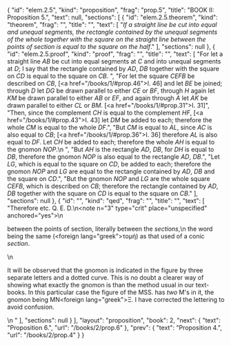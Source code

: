 {
  "id": "elem.2.5",
  "kind": "proposition",
  "frag": "prop.5",
  "title": "BOOK II: Proposition 5.",
  "text": null,
  "sections": [
    {
      "id": "elem.2.5.theorem",
      "kind": "theorem",
      "frag": "",
      "title": "",
      "text": [
        "<var>If a straight line be cut into equal and unequal segments, the rectangle contained by the unequal segments of the whole together with the square on the straight line between the points of section is equal to the square on the half</var>."
      ],
      "sections": null
    },
    {
      "id": "elem.2.5.proof",
      "kind": "proof",
      "frag": "",
      "title": "",
      "text": [
        "For let a straight line <var>AB</var> be cut into equal segments at <var>C</var> and into unequal segments at <var>D</var>; I say that the rectangle contained by <var>AD</var>, <var>DB</var> together with the square on <var>CD</var> is equal to the square on <var>CB</var>. ",
        "For let the square <var>CEFB</var> be described on <var>CB</var>, [<a href=\"/books/1/#prop.46\">I. 46</a>] and let <var>BE</var> be joined; through <var>D</var> let <var>DG</var> be drawn parallel to either <var>CE</var> or <var>BF</var>, through <var>H</var> again let <var>KM</var> be drawn parallel to either <var>AB</var> or <var>EF</var>, and again through <var>A</var> let <var>AK</var> be drawn parallel to either <var>CL</var> or <var>BM</var>. [<a href=\"/books/1/#prop.31\">I. 31</a>]",
        "Then, since the complement <var>CH</var> is equal to the complement <var>HF</var>, [<a href=\"/books/1/#prop.43\">I. 43</a>] let <var>DM</var> be added to each; therefore the whole <var>CM</var> is equal to the whole <var>DF</var>.",
        "But <var>CM</var> is equal to <var>AL</var>, since <var>AC</var> is also equal to <var>CB</var>; [<a href=\"/books/1/#prop.36\">I. 36</a>] therefore <var>AL</var> is also equal to <var>DF</var>. Let <var>CH</var> be added to each; therefore the whole <var>AH</var> is equal to the gnomon <var>NOP</var>.\n       ",
        "But <var>AH</var> is the rectangle <var>AD</var>, <var>DB</var>, for <var>DH</var> is equal to <var>DB</var>, therefore the gnomon <var>NOP</var> is also equal to the rectangle <var>AD</var>, <var>DB</var>.",
        "Let <var>LG</var>, which is equal to the square on <var>CD</var>, be added to each; therefore the gnomon <var>NOP</var> and <var>LG</var> are equal to the rectangle contained by <var>AD</var>, <var>DB</var> and the square on <var>CD</var>.",
        "But the gnomon <var>NOP</var> and <var>LG</var> are the whole square <var>CEFB</var>, which is described on <var>CB</var>; therefore the rectangle contained by <var>AD</var>, <var>DB</var> together with the square on <var>CD</var> is equal to the square on <var>CB</var>."
      ],
      "sections": null
    },
    {
      "id": "",
      "kind": "qed",
      "frag": "",
      "title": "",
      "text": [
        "Therefore etc. Q. E. D.\n<note n=\"3\" type=\"crit\" place=\"unspecified\" anchored=\"yes\">\n        <p>between the points of section, literally <quote>between the <var>sections</var>,</quote>\n the word being the same (<foreign lang=\"greek\">τομή</foreign>) as that used of a conic <var>section</var>.</p>\n        <p>It will be observed that the gnomon is indicated in the figure by three separate letters and a dotted curve. This is no doubt a clearer way of showing what exactly the gnomon is than the method usual in our text-books. In this particular case the figure of the MSS. has <var>two</var> M's in it, the gnomon being MN<foreign lang=\"greek\">Ξ</foreign>. I have corrected the lettering to avoid confusion.</p>\n       </note>"
      ],
      "sections": null
    }
  ],
  "layout": "proposition",
  "book": 2,
  "next": {
    "text": "Proposition 6.",
    "url": "/books/2/prop.6"
  },
  "prev": {
    "text": "Proposition 4.",
    "url": "/books/2/prop.4"
  }
}
